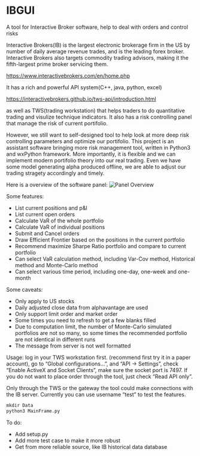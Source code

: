 # IBGUI
A tool for Interactive Broker software, help to deal with orders and control risks

Interactive Brokers(IB) is the largest electronic brokerage firm in the US by number of daily average revenue trades, and is the leading forex broker. 
Interactive Brokers also targets commodity trading advisors, making it the fifth-largest prime broker servicing them.

https://www.interactivebrokers.com/en/home.php

It has a rich and powerful API system(C++, java, python, excel)

https://interactivebrokers.github.io/tws-api/introduction.html

as well as TWS(trading workstation) that helps traders to do quantitative trading and visulize technique indicators. It also has a risk controlling panel that manage the risk of current portifolio.

However, we still want to self-designed tool to help look at more deep risk controlling parameters and optimize our portifolio.
This project is an assistant software bringing more risk management tool, written in Python3 and wxPython framework.
More importantly, it is flexible and we can implement modern portifolio theory into our real trading. Even we have some model generating alpha produced offline, we are able to adjust our trading stragety accordingly and timely.

Here is a overview of the software panel:
![Panel Overview](https://xuqiao.tk/wp-content/uploads/2019/07/Screen-Shot-2019-07-26-at-11.09.09-AM-1024x567.png)

Some features:

* List current positions and p&l
* List current open orders
* Calculate VaR of the whole portfolio
* Calculate VaR of individual positions
* Submit and Cancel orders
* Draw Efficient Frontier based on the positions in the current portfolio
* Recommend maximize Sharpe Ratio portfolio and compare to current portfolio
* Can select VaR calculation method, including Var-Cov method, Historical method and Monte-Carlo method
* Can select various time period, including one-day, one-week and one-month

Some caveats:
* Only apply to US stocks
* Daily adjusted close data from alphavantage are used
* Only support limit order and market order
* Some times you need to refresh to get a few blanks filled
* Due to computation limit, the number of Monte-Carlo simulated portfolios are not so many, so some times the recommended portfolio are not identical in different runs
* The message from server is not well formatted

Usage:
log in your TWS workstation first. (recommend first try it in a paper account), go to “Global configurations…”, and “API -> Settings”, check “Enable ActiveX and Socket Clients”, make sure the socket port is 7497. If you do not want to place order through the tool, just check “Read API only”.

Only through the TWS or the gateway the tool could make connections with the IB server. Currently you can use username “test” to test the features.

```python
mkdir Data
python3 MainFrame.py
```

To do:
* Add setup.py
* Add more test case to make it more robust
* Get from more reliable source, like IB historical data database
